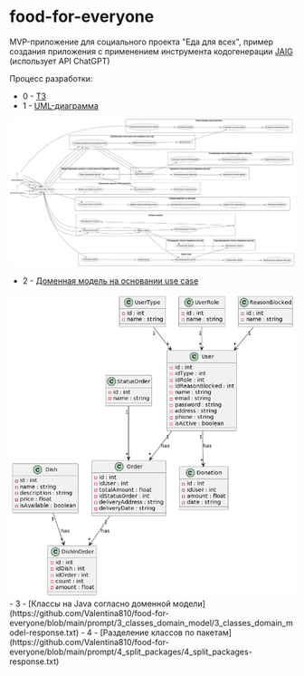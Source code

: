 # food-for-everyone
MVP-приложение для социального проекта "Еда для всех", пример создания приложения с применением инструмента кодогенерации [JAIG](https://github.com/sonkin/JAIG) (использует API ChatGPT) 

Процесс разработки:
- 0 - [ТЗ](https://github.com/Valentina810/food-for-everyone/blob/main/prompt/0_use_cases/0_use_cases-response.txt)
- 1 - [UML-диаграмма](https://github.com/Valentina810/food-for-everyone/blob/main/prompt/1_uml/1_uml-response.txt) 
<img width="1000" alt="UML" src="https://github.com/Valentina810/food-for-everyone/blob/main/src/main/resources/uml.png">

- 2 - [Доменная модель на основании use case](https://github.com/Valentina810/food-for-everyone/blob/main/prompt/2_domain_model/2-domain-model-response.txt) 
<img width="1000" alt="Доменная модель на основании use case" src="https://github.com/Valentina810/food-for-everyone/blob/main/src/main/resources/domain-model.png">
- 3 - [Классы на Java согласно доменной модели](https://github.com/Valentina810/food-for-everyone/blob/main/prompt/3_classes_domain_model/3_classes_domain_model-response.txt)
- 4 - [Разделение классов по пакетам](https://github.com/Valentina810/food-for-everyone/blob/main/prompt/4_split_packages/4_split_packages-response.txt)
